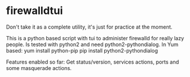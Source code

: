 # firewalldtui
Don't take it as a complete utility, it's just for practice at the moment.

This is a python based script with tui to administer firewalld for really lazy people.
Is tested with python2 and need python2-pythondialog.
In Yum based:
yum install python-pip
pip install python2-pythondialog

Features enabled so far:
Get status/version, services actions, ports and some masquerade actions. 